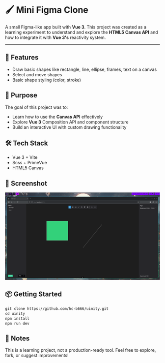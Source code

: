 # 🖌️ Mini Figma Clone

A small Figma-like app built with **Vue 3**.
This project was created as a learning experiment to understand and explore the **HTML5 Canvas API** and how to integrate it with **Vue 3's** reactivity system.

---

## 🚀 Features

- Draw basic shapes like rectangle, line, ellipse, frames, text on a canvas
- Select and move shapes
- Basic shape styling (color, stroke)

## 🎯 Purpose

The goal of this project was to:

- Learn how to use the **Canvas API** effectively
- Explore **Vue 3** Composition API and component structure
- Build an interactive UI with custom drawing functionality

## 🛠️ Tech Stack

- Vue 3 + Vite
- Scss + PrimeVue
- HTML5 Canvas

## 📸 Screenshot

![Screenshot](./public/screenshot.png)

## 📦 Getting Started

```shell
git clone https://github.com/hc-b666/uinity.git
cd uinity
npm install
npm run dev
```

## 📌 Notes

This is a learning project, not a production-ready tool.
Feel free to explore, fork, or suggest improvements!
